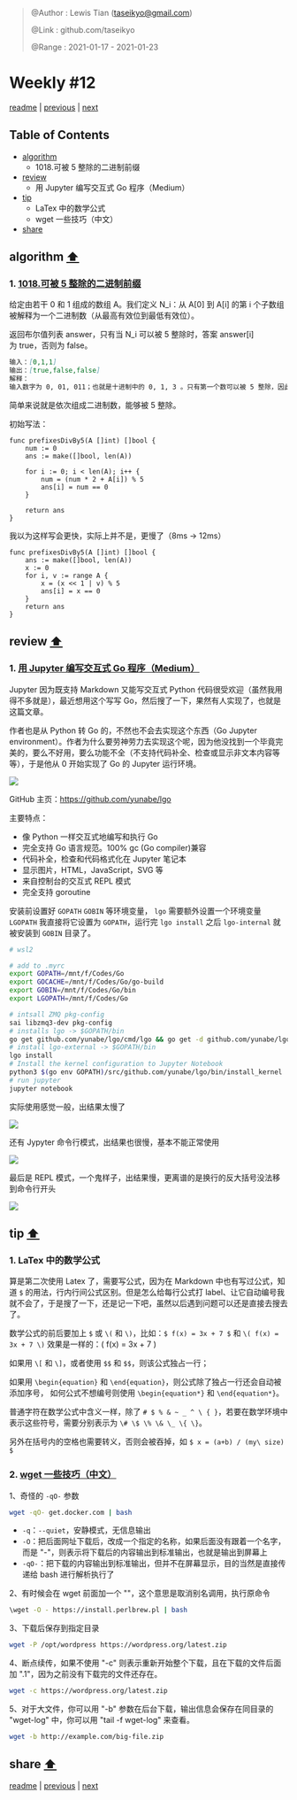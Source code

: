 > @Author  : Lewis Tian (taseikyo@gmail.com)
>
> @Link    : github.com/taseikyo
>
> @Range   : 2021-01-17 - 2021-01-23

# Weekly #12

[readme](../README.md) | [previous](202101W2.md) | [next](202101W4.md)

## Table of Contents

- [algorithm](#algorithm-)
	- 1018.可被 5 整除的二进制前缀
- [review](#review-)
	- 用 Jupyter 编写交互式 Go 程序（Medium）
- [tip](#tip-)
	- LaTex 中的数学公式
	- wget 一些技巧（中文）
- [share](#share-)

## algorithm [⬆](#weekly-12)

### 1. [1018.可被 5 整除的二进制前缀](https://leetcode-cn.com/problems/binary-prefix-divisible-by-5)

给定由若干 0 和 1 组成的数组 A。我们定义 N_i：从 A[0] 到 A[i] 的第 i 个子数组被解释为一个二进制数（从最高有效位到最低有效位）。

返回布尔值列表 answer，只有当 N_i 可以被 5 整除时，答案 answer[i] 为 true，否则为 false。

```Markdown
输入：[0,1,1]
输出：[true,false,false]
解释：
输入数字为 0, 01, 011；也就是十进制中的 0, 1, 3 。只有第一个数可以被 5 整除，因此 answer[0] 为真。
```

简单来说就是依次组成二进制数，能够被 5 整除。

初始写法：

```Golang
func prefixesDivBy5(A []int) []bool {
	num := 0
	ans := make([]bool, len(A))

	for i := 0; i < len(A); i++ {
		num = (num * 2 + A[i]) % 5
		ans[i] = num == 0
	}

	return ans
}
```

我以为这样写会更快，实际上并不是，更慢了（8ms -> 12ms）

```Golang
func prefixesDivBy5(A []int) []bool {
	ans := make([]bool, len(A))
	x := 0
	for i, v := range A {
		x = (x << 1 | v) % 5
		ans[i] = x == 0
	}
	return ans
}
```

## review [⬆](#weekly-12)

### 1. [用 Jupyter 编写交互式 Go 程序（Medium）](https://medium.com/@yunabe/interactive-go-programming-with-jupyter-93fbf089aff1)

Jupyter 因为既支持 Markdown 又能写交互式 Python 代码很受欢迎（虽然我用得不多就是），最近想用这个写写 Go，然后搜了一下，果然有人实现了，也就是这篇文章。

作者也是从 Python 转 Go 的，不然也不会去实现这个东西（Go Jupyter environment）。作者为什么要劳神劳力去实现这个呢，因为他没找到一个毕竟完美的，要么不好用，要么功能不全（不支持代码补全、检查或显示非文本内容等等），于是他从 0 开始实现了 Go 的 Jupyter 运行环境。

![](../images/2021/01/1_y0yliOsF_FwFyKcEZsFWgw.gif)

GitHub 主页：https://github.com/yunabe/lgo

主要特点：

- 像 Python 一样交互式地编写和执行 Go
- 完全支持 Go 语言规范。100% gc (Go compiler)兼容
- 代码补全，检查和代码格式化在 Jupyter 笔记本
- 显示图片，HTML，JavaScript，SVG 等
- 来自控制台的交互式 REPL 模式
- 完全支持 goroutine

安装前设置好 `GOPATH` `GOBIN` 等环境变量， `lgo` 需要额外设置一个环境变量 `LGOPATH` 我直接将它设置为 `GOPATH`，运行完 `lgo install` 之后 `lgo-internal` 就被安装到 `GOBIN` 目录了。

```bash
# wsl2

# add to .myrc
export GOPATH=/mnt/f/Codes/Go
export GOCACHE=/mnt/f/Codes/Go/go-build
export GOBIN=/mnt/f/Codes/Go/bin
export LGOPATH=/mnt/f/Codes/Go

# intsall ZMQ pkg-config
sai libzmq3-dev pkg-config
# installs lgo -> $GOPATH/bin
go get github.com/yunabe/lgo/cmd/lgo && go get -d github.com/yunabe/lgo/cmd/lgo-internal
# install lgo-external -> $GOPATH/bin
lgo install
# Install the kernel configuration to Jupyter Notebook
python3 $(go env GOPATH)/src/github.com/yunabe/lgo/bin/install_kernel
# run jupyter
jupyter notebook
```

实际使用感觉一般，出结果太慢了

![](../images/2021/01/QQ20210115095802.png)

还有 Jypyter 命令行模式，出结果也很慢，基本不能正常使用

![](../images/2021/01/Snipaste_20210115_101044.png)

最后是 REPL 模式，一个鬼样子，出结果慢，更离谱的是换行的反大括号没法移到命令行开头

![](../images/2021/01/Snipaste_20210115_101933.png)

## tip [⬆](#weekly-12)

### 1. LaTex 中的数学公式

算是第二次使用 Latex 了，需要写公式，因为在 Markdown 中也有写过公式，知道 `$` 的用法，行内行间公式区别。但是怎么给每行公式打 label、让它自动编号我就不会了，于是搜了一下，还是记一下吧，虽然以后遇到问题可以还是直接去搜去了。

数学公式的前后要加上 `$` 或 `\(` 和 `\)`，比如：`$ f(x) = 3x + 7 $` 和 `\( f(x) = 3x + 7 \)` 效果是一样的：\( f(x) = 3x + 7 \) 

如果用 `\[` 和 `\]`，或者使用 `$$` 和 `$$`，则该公式独占一行；

如果用 `\begin{equation}` 和 `\end{equation}`，则公式除了独占一行还会自动被添加序号， 如何公式不想编号则使用 `\begin{equation*}` 和 `\end{equation*}`。

普通字符在数学公式中含义一样，除了 `# $ % & ~ _ ^ \ { }`，若要在数学环境中表示这些符号，需要分别表示为 `\# \$ \% \& \_ \{ \}`。

另外在括号内的空格也需要转义，否则会被吞掉，如 `$ x = (a+b) / (my\ size) $`

### 2. [wget 一些技巧（中文）](https://www.cnblogs.com/litifeng/p/9689346.html)

1、奇怪的 `-qO-` 参数

```Bash
wget -qO- get.docker.com | bash
```

- `-q`：`--quiet`，安静模式，无信息输出
- `-O`：把后面网址下载后，改成一个指定的名称，如果后面没有跟着一个名字，而是 "-"，则表示将下载后的内容输出到标准输出，也就是输出到屏幕上
- `-qO-`：把下载的内容输出到标准输出，但并不在屏幕显示，目的当然是直接传递给 bash 进行解析执行了

2、有时候会在 wget 前面加一个 "\"，这个意思是取消别名调用，执行原命令

```Bash
\wget -O - https://install.perlbrew.pl | bash
```

3、下载后保存到指定目录

```Bash
wget -P /opt/wordpress https://wordpress.org/latest.zip
```

4、断点续传，如果不使用 "-c" 则表示重新开始整个下载，且在下载的文件后面加 ".1"，因为之前没有下载完的文件还存在。

```Bash
wget -c https://wordpress.org/latest.zip
```

5、对于大文件，你可以用 "-b" 参数在后台下载，输出信息会保存在同目录的 "wget-log" 中，你可以用 "tail -f wget-log" 来查看。

```Bash
wget -b http://example.com/big-file.zip
```

## share [⬆](#weekly-12)

[readme](../README.md) | [previous](202101W2.md) | [next](202101W4.md)
